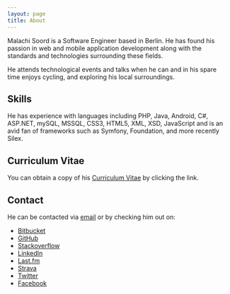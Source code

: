 ```yaml
---
layout: page
title: About
---
```


Malachi Soord is a Software Engineer based in Berlin. He has found his passion in web and mobile application development along with the standards and technologies surrounding these fields.

He attends technological events and talks when he can and in his spare time enjoys cycling, and exploring his local surroundings.

## Skills

He has experience with languages including PHP, Java, Android, C#, ASP.NET, mySQL, MSSQL, CSS3, HTML5, XML, XSD, JavaScript and is an avid fan of frameworks such as Symfony, Foundation, and more recently Silex.

## Curriculum Vitae

You can obtain a copy of his [Curriculum Vitae](/assets/doc/cv-malachi-soord.pdf) by clicking the link.

## Contact

He can be contacted via <a href="mailto:{{site.author.email}}">email</a> or by checking him out on:

- [Bitbucket](https://bitbucket.org/inverse)
- [GitHub](https://github.com/inverse/)
- [Stackoverflow](http://stackoverflow.com/users/50913/malachi)
- [LinkedIn](https://www.linkedin.com/in/malachisoord)
- [Last.fm](http://last.fm/user/inverse.chi)
- [Strava](https://www.strava.com/athletes/1126714)
- [Twitter](https://twitter.com/inversechi)
- [Facebook](https://www.facebook.com/malachisoord)